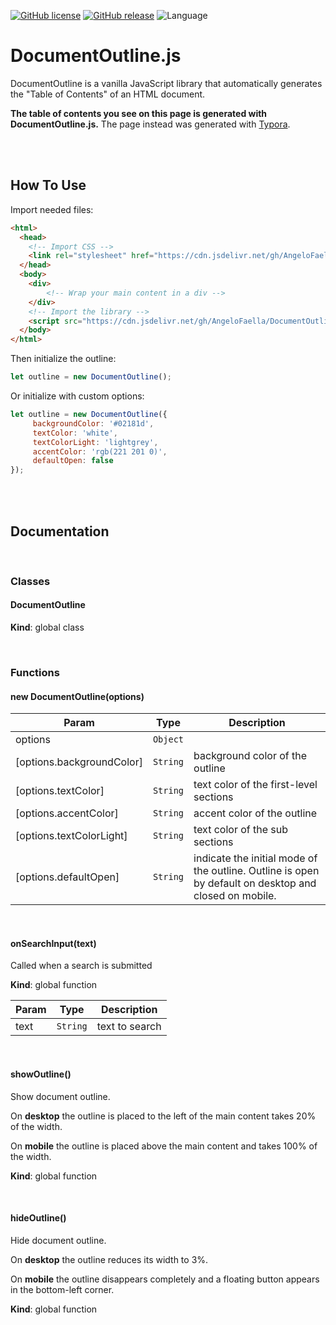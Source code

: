 [![GitHub license](https://img.shields.io/github/license/AngeloFaella/DocumentOutline)](https://github.com/AngeloFaella/CircularProgressBar/blob/master/LICENSE)
[![GitHub release](https://img.shields.io/github/release/AngeloFaella/DocumentOutline)](https://GitHub.com/AngeloFaella/CircularProgressBar/releases/)
![Language](https://img.shields.io/badge/Javascript-darkgreen.svg)

# DocumentOutline.js

DocumentOutline is a vanilla JavaScript library that automatically generates the "Table of Contents" of an HTML document.

**The table of contents you see on this page is generated with DocumentOutline.js.** The page instead was generated with [Typora](https://typora.io/).

<br/></br>

## How To Use

Import needed files:

```html
<html>
  <head>
    <!-- Import CSS -->
    <link rel="stylesheet" href="https://cdn.jsdelivr.net/gh/AngeloFaella/DocumentOutline@1.0/outline.css">
  </head>
  <body>
    <div>
        <!-- Wrap your main content in a div -->
    </div>  
    <!-- Import the library -->    
    <script src="https://cdn.jsdelivr.net/gh/AngeloFaella/DocumentOutline@1.0/DocumentOutline.js"></script>
  </body>
</html>
```

Then initialize the outline:
```js
let outline = new DocumentOutline();
```

Or initialize with custom options:
```js
let outline = new DocumentOutline({
	 backgroundColor: '#02181d',
	 textColor: 'white',
	 textColorLight: 'lightgrey',
	 accentColor: 'rgb(221 201 0)',
	 defaultOpen: false
});
```

<br/></br>

## Documentation

<br/>

### **Classes**

#### DocumentOutline
**Kind**: global class  

<br/>

### **Functions**


#### new DocumentOutline(options)

| Param | Type | Description |
| --- | --- | --- |
| options | <code>Object</code> |  |
| [options.backgroundColor] | <code>String</code> | background color of the outline |
| [options.textColor] | <code>String</code> | text color of the first-level sections |
| [options.accentColor] | <code>String</code> | accent color of the outline |
| [options.textColorLight] | <code>String</code> | text color of the sub sections |
| [options.defaultOpen] | <code>String</code> | indicate the initial mode of the outline. Outline is open by default on desktop and closed on mobile. |

<br/>

#### onSearchInput(text)

Called when a search is submitted

**Kind**: global function  

| Param | Type | Description |
| --- | --- | --- |
| text | <code>String</code> | text to search |

<br/>

#### showOutline()

Show document outline.

On **desktop** the outline is placed to the left of the main content takes 20% of the width.

On **mobile** the outline is placed above the main content and takes 100% of the width.

**Kind**: global function  

<br/>

#### hideOutline()

Hide document outline.

On **desktop** the outline reduces its width to 3%.

On **mobile** the outline disappears completely and a floating button appears in the bottom-left corner.

**Kind**: global function  
